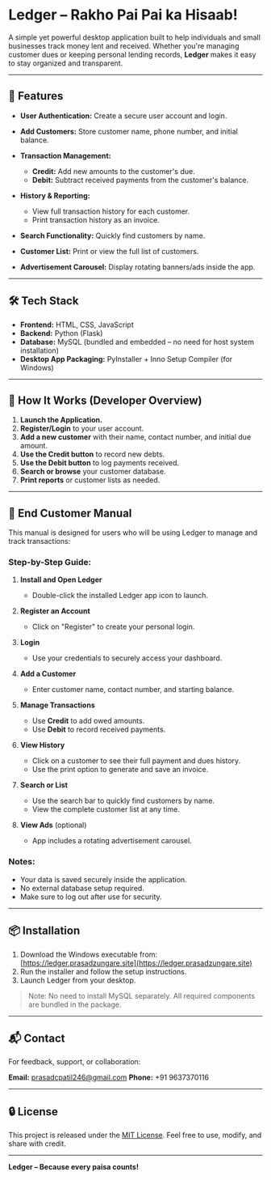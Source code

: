 # Ledger – Rakho Pai Pai ka Hisaab!

A simple yet powerful desktop application built to help individuals and small businesses track money lent and received. Whether you're managing customer dues or keeping personal lending records, **Ledger** makes it easy to stay organized and transparent.

---

## 🔧 Features

- **User Authentication:** Create a secure user account and login.
- **Add Customers:** Store customer name, phone number, and initial balance.
- **Transaction Management:**

  - **Credit:** Add new amounts to the customer's due.
  - **Debit:** Subtract received payments from the customer's balance.

- **History & Reporting:**

  - View full transaction history for each customer.
  - Print transaction history as an invoice.

- **Search Functionality:** Quickly find customers by name.
- **Customer List:** Print or view the full list of customers.
- **Advertisement Carousel:** Display rotating banners/ads inside the app.

---

## 🛠 Tech Stack

- **Frontend:** HTML, CSS, JavaScript
- **Backend:** Python (Flask)
- **Database:** MySQL (bundled and embedded – no need for host system installation)
- **Desktop App Packaging:** PyInstaller + Inno Setup Compiler (for Windows)

---

## 🚀 How It Works (Developer Overview)

1. **Launch the Application.**
2. **Register/Login** to your user account.
3. **Add a new customer** with their name, contact number, and initial due amount.
4. **Use the Credit button** to record new debts.
5. **Use the Debit button** to log payments received.
6. **Search or browse** your customer database.
7. **Print reports** or customer lists as needed.

---

## 📖 End Customer Manual

This manual is designed for users who will be using Ledger to manage and track transactions:

### Step-by-Step Guide:

1. **Install and Open Ledger**

   - Double-click the installed Ledger app icon to launch.

2. **Register an Account**

   - Click on "Register" to create your personal login.

3. **Login**

   - Use your credentials to securely access your dashboard.

4. **Add a Customer**

   - Enter customer name, contact number, and starting balance.

5. **Manage Transactions**

   - Use **Credit** to add owed amounts.
   - Use **Debit** to record received payments.

6. **View History**

   - Click on a customer to see their full payment and dues history.
   - Use the print option to generate and save an invoice.

7. **Search or List**

   - Use the search bar to quickly find customers by name.
   - View the complete customer list at any time.

8. **View Ads** (optional)

   - App includes a rotating advertisement carousel.

### Notes:

- Your data is saved securely inside the application.
- No external database setup required.
- Make sure to log out after use for security.

---

## 📦 Installation

1. Download the Windows executable from: [https://ledger.prasadzungare.site](https://ledger.prasadzungare.site)
2. Run the installer and follow the setup instructions.
3. Launch Ledger from your desktop.

> Note: No need to install MySQL separately. All required components are bundled in the package.

---

## 📬 Contact

For feedback, support, or collaboration:

**Email:** [prasadcpatil246@gmail.com](mailto:prasadcpatil246@gmail.com)
**Phone:** +91 9637370116

---

## 🔒 License

This project is released under the [MIT License](https://opensource.org/licenses/MIT). Feel free to use, modify, and share with credit.

---

**Ledger – Because every paisa counts!**
